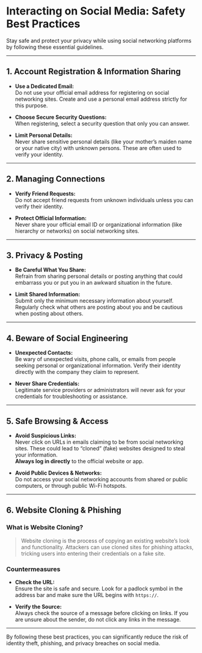 # Interacting on Social Media: Safety Best Practices

Stay safe and protect your privacy while using social networking platforms by following these essential guidelines.

---

## 1. Account Registration & Information Sharing

- **Use a Dedicated Email:**  
  Do not use your official email address for registering on social networking sites. Create and use a personal email address strictly for this purpose.

- **Choose Secure Security Questions:**  
  When registering, select a security question that only you can answer.

- **Limit Personal Details:**  
  Never share sensitive personal details (like your mother’s maiden name or your native city) with unknown persons. These are often used to verify your identity.

---

## 2. Managing Connections

- **Verify Friend Requests:**  
  Do not accept friend requests from unknown individuals unless you can verify their identity.

- **Protect Official Information:**  
  Never share your official email ID or organizational information (like hierarchy or networks) on social networking sites.

---

## 3. Privacy & Posting

- **Be Careful What You Share:**  
  Refrain from sharing personal details or posting anything that could embarrass you or put you in an awkward situation in the future.

- **Limit Shared Information:**  
  Submit only the minimum necessary information about yourself. Regularly check what others are posting about you and be cautious when posting about others.

---

## 4. Beware of Social Engineering

- **Unexpected Contacts:**  
  Be wary of unexpected visits, phone calls, or emails from people seeking personal or organizational information. Verify their identity directly with the company they claim to represent.

- **Never Share Credentials:**  
  Legitimate service providers or administrators will never ask for your credentials for troubleshooting or assistance.

---

## 5. Safe Browsing & Access

- **Avoid Suspicious Links:**  
  Never click on URLs in emails claiming to be from social networking sites. These could lead to “cloned” (fake) websites designed to steal your information.  
  **Always log in directly** to the official website or app.

- **Avoid Public Devices & Networks:**  
  Do not access your social networking accounts from shared or public computers, or through public Wi-Fi hotspots.

---

## 6. Website Cloning & Phishing

### What is Website Cloning?

> Website cloning is the process of copying an existing website’s look and functionality. Attackers can use cloned sites for phishing attacks, tricking users into entering their credentials on a fake site.

### Countermeasures

- **Check the URL:**  
  Ensure the site is safe and secure. Look for a padlock symbol in the address bar and make sure the URL begins with `https://`.

- **Verify the Source:**  
  Always check the source of a message before clicking on links. If you are unsure about the sender, do not click any links in the message.

---

By following these best practices, you can significantly reduce the risk of identity theft, phishing, and privacy breaches on social media.
